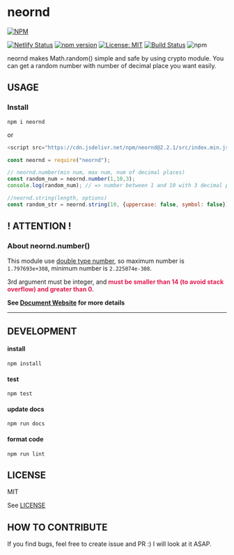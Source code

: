 # neornd
[![NPM](https://nodei.co/npm/neornd.png?downloads=true&downloadRank=true&stars=true)](https://nodei.co/npm/neornd/)

[![Netlify Status](https://api.netlify.com/api/v1/badges/c11072c7-7117-4c85-9a57-99dd75e8bf96/deploy-status)](https://app.netlify.com/sites/neornd/deploys)
[![npm version](https://badge.fury.io/js/neornd.svg)](https://badge.fury.io/js/neornd)
[![License: MIT](https://img.shields.io/badge/License-MIT-yellow.svg)](https://opensource.org/licenses/MIT)
[![Build Status](https://travis-ci.com/kota-yata/neornd.svg?branch=master)](https://travis-ci.com/kota-yata/neornd)
![npm](https://img.shields.io/npm/dt/neornd)

neornd makes Math.random() simple and safe by using crypto module. You can get a random number with number of decimal place you want easily.

## USAGE
### Install
```
npm i neornd
```
or
```javascript
<script src="https://cdn.jsdelivr.net/npm/neornd@2.2.1/src/index.min.js" integrity="sha384-hFENMcGOo/m3gHWpuOR3jI8d6Z8YyuUdXHCcLCYSUQjKVXXq2byrkcSreiQTyC+p" crossorigin="anonymous"></script>
```

```javascript
const neornd = require("neornd");

// neornd.number(min num, max num, num of decimal places)
const random_num = neornd.number(1,10,3);
console.log(random_num); // => number between 1 and 10 with 3 decimal places e.g. 5.342

//neornd.string(length, options)
const random_str = neornd.string(10, {uppercase: false, symbol: false}) // => 10 digit string including lowercase and number e.g. 'fa78d7g8ss'
```
## ! ATTENTION !
### About neornd.number()
This module use [double type number](https://docs.microsoft.com/ja-jp/dotnet/visual-basic/language-reference/data-types/double-data-type), so maximum number is ```1.797693e+308```, minimum number is ```2.225074e-308```. 

3rd argument must be integer, and<b style="color:#e31b4e"> must be smaller than 14 (to avoid stack overflow) and greater than 0.</b>

**See [Document Website](https://neornd.netlify.app/module-neornd.html) for more details**

---

## DEVELOPMENT

#### install

```
npm install
```

#### test

```
npm test
```

#### update docs

```
npm run docs
```

#### format code

```
npm run lint
```

## LICENSE
MIT

See [LICENSE](https://github.com/kota-yata/neornd/blob/master/LICENSE)

## HOW TO CONTRIBUTE
If you find bugs, feel free to create issue and PR :) I will look at it ASAP.
